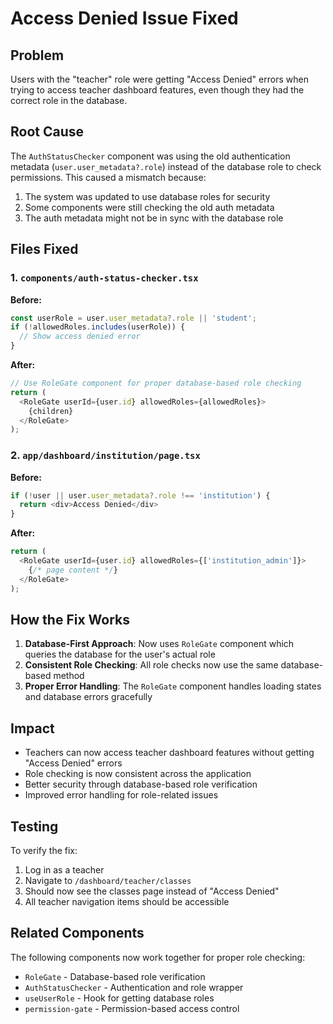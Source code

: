 # Access Denied Issue Fixed

## Problem
Users with the "teacher" role were getting "Access Denied" errors when trying to access teacher dashboard features, even though they had the correct role in the database.

## Root Cause
The `AuthStatusChecker` component was using the old authentication metadata (`user.user_metadata?.role`) instead of the database role to check permissions. This caused a mismatch because:

1. The system was updated to use database roles for security
2. Some components were still checking the old auth metadata
3. The auth metadata might not be in sync with the database role

## Files Fixed

### 1. `components/auth-status-checker.tsx`
**Before:**
```typescript
const userRole = user.user_metadata?.role || 'student';
if (!allowedRoles.includes(userRole)) {
  // Show access denied error
}
```

**After:**
```typescript
// Use RoleGate component for proper database-based role checking
return (
  <RoleGate userId={user.id} allowedRoles={allowedRoles}>
    {children}
  </RoleGate>
);
```

### 2. `app/dashboard/institution/page.tsx`
**Before:**
```typescript
if (!user || user.user_metadata?.role !== 'institution') {
  return <div>Access Denied</div>
}
```

**After:**
```typescript
return (
  <RoleGate userId={user.id} allowedRoles={['institution_admin']}>
    {/* page content */}
  </RoleGate>
);
```

## How the Fix Works

1. **Database-First Approach**: Now uses `RoleGate` component which queries the database for the user's actual role
2. **Consistent Role Checking**: All role checks now use the same database-based method
3. **Proper Error Handling**: The `RoleGate` component handles loading states and database errors gracefully

## Impact
- Teachers can now access teacher dashboard features without getting "Access Denied" errors
- Role checking is now consistent across the application
- Better security through database-based role verification
- Improved error handling for role-related issues

## Testing
To verify the fix:
1. Log in as a teacher
2. Navigate to `/dashboard/teacher/classes`
3. Should now see the classes page instead of "Access Denied"
4. All teacher navigation items should be accessible

## Related Components
The following components now work together for proper role checking:
- `RoleGate` - Database-based role verification
- `AuthStatusChecker` - Authentication and role wrapper
- `useUserRole` - Hook for getting database roles
- `permission-gate` - Permission-based access control